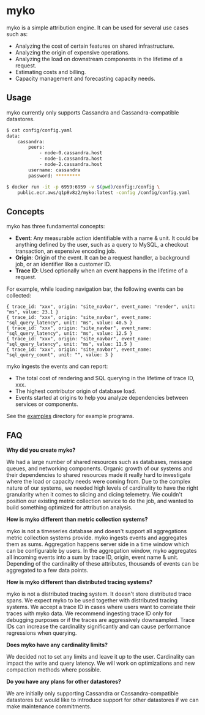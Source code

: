 # myko

myko is a simple attribution engine. It can be used for several use cases such as:

* Analyzing the cost of certain features on shared infrastructure.
* Analyzing the origin of expensive operations.
* Analyzing the load on downstream components in the lifetime of a request.
* Estimating costs and billing.
* Capacity management and forecasting capacity needs.

## Usage

myko currently only supports Cassandra and Cassandra-compatible datastores.

``` bash
$ cat config/config.yaml
data:
    cassandra:
        peers:
            - node-0.cassandra.host
            - node-1.cassandra.host
            - node-2.cassandra.host
        username: cassandra
        password: *********

$ docker run -it -p 6959:6959 -v $(pwd)/config:/config \
    public.ecr.aws/q1p8v8z2/myko:latest -config /config/config.yaml
```

## Concepts

myko has three fundamental concepts:

* **Event**: Any measurable action identifiable with a name & unit. It could be anything
defined by the user, such as a query to MySQL, a checkout transaction,
an expensive encoding job.
* **Origin**: Origin of the event. It can be a request handler, a background job,
or an identifier like a customer ID.
* **Trace ID**: Used optionally when an event happens in the lifetime of a request.

For example, while loading navigation bar, the following events can be collected:

```
{ trace_id: "xxx", origin: "site_navbar", event_name: "render", unit: "ms", value: 23.1 }
{ trace_id: "xxx", origin: "site_navbar", event_name: "sql_query_latency", unit: "ms", value: 40.5 }
{ trace_id: "xxx", origin: "site_navbar", event_name: "sql_query_latency", unit: "ms", value: 12.5 }
{ trace_id: "xxx", origin: "site_navbar", event_name: "sql_query_latency", unit: "ms", value: 11.5 }
{ trace_id: "xxx", origin: "site_navbar", event_name: "sql_query_count", unit: "", value: 3 }
```

myko ingests the events and can report:

* The total cost of rendering and SQL querying in the lifetime of trace ID, xxx.
* The highest contributor origin of database load.
* Events started at origins to help you analyze dependencies between services or components.

See the [examples](tree/main/examples) directory for example programs.


## FAQ

**Why did you create myko?**

We had a large number of shared resources such as databases, message queues,
and networking components.
Organic growth of our systems and their dependencies to shared resources
made it really hard to investigate where the load or capacity needs were coming from.
Due to the complex nature of our systems, we needed high levels of
cardinality to have the right granularity when it comes to slicing and dicing
telemetry. We couldn't position our existing metric collection service to do the job,
and wanted to build something optimized for attribution analysis. 

**How is myko different than metric collection systems?**

myko is not a timeseries database and doesn't support all aggregations metric
collection systems provide. myko ingests events and aggregates them as sums.
Aggregation happens server side in a time window which can be configurable
by users. In the aggregation window, myko aggregates all incoming events into a sum
by trace ID, origin, event name & unit. Depending of the cardinality of these
attributes, thousands of events can be aggregated to a few data points.

**How is myko different than distributed tracing systems?**

myko is not a distributed tracing system. It doesn't store distributed trace spans.
We expect myko to be used together with distributed tracing systems. We accept
a trace ID in cases where users want to correlate their traces with myko data.
We recommend ingesting trace ID only for debugging purposes or if the traces
are aggressively downsampled. Trace IDs can increase the cardinality significantly
and can cause performance regressions when querying.

**Does myko have any cardinality limits?**

We decided not to set any limits and leave it up to the user. Cardinality
can impact the write and query latency. We will work on optimizations and
new compaction methods where possible.

**Do you have any plans for other datastores?**

We are initially only supporting Cassandra or Cassandra-compatible datastores
but would like to introduce support for other datastores if we can
make maintenance commitments.
